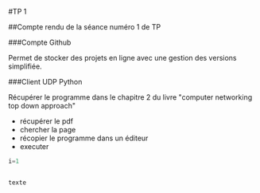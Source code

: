 #TP 1

##Compte rendu de la séance numéro 1 de TP

###Compte Github

Permet de stocker des projets en ligne avec une gestion des versions simplifiée.

###Client UDP Python

Récupérer le programme dans le chapitre 2 du livre "computer networking top down approach"

* récupérer le pdf
* chercher la page
* récopier le programme dans un éditeur
* executer

````python
i=1


texte
